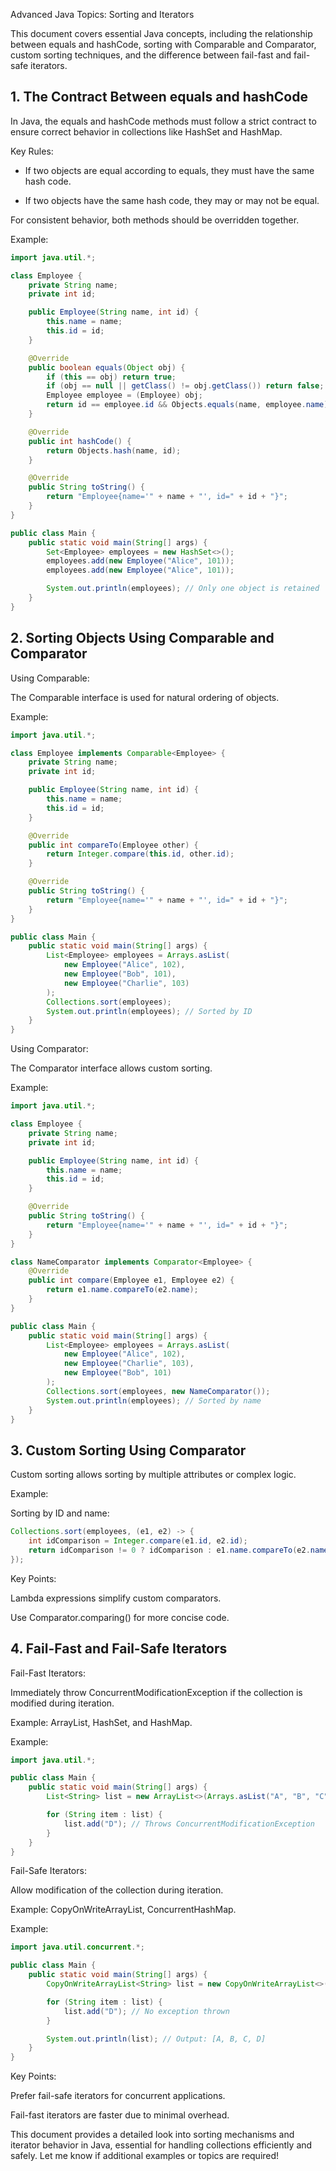 Advanced Java Topics: Sorting and Iterators

This document covers essential Java concepts, including the relationship between equals and hashCode, sorting with Comparable and Comparator, custom sorting techniques, and the difference between fail-fast and fail-safe iterators.

## 1. The Contract Between equals and hashCode

In Java, the equals and hashCode methods must follow a strict contract to ensure correct behavior in collections like HashSet and HashMap.

Key Rules:

- If two objects are equal according to equals, they must have the same hash code.

- If two objects have the same hash code, they may or may not be equal.

For consistent behavior, both methods should be overridden together.

Example:
```java
import java.util.*;

class Employee {
    private String name;
    private int id;

    public Employee(String name, int id) {
        this.name = name;
        this.id = id;
    }

    @Override
    public boolean equals(Object obj) {
        if (this == obj) return true;
        if (obj == null || getClass() != obj.getClass()) return false;
        Employee employee = (Employee) obj;
        return id == employee.id && Objects.equals(name, employee.name);
    }

    @Override
    public int hashCode() {
        return Objects.hash(name, id);
    }

    @Override
    public String toString() {
        return "Employee{name='" + name + "', id=" + id + "}";
    }
}

public class Main {
    public static void main(String[] args) {
        Set<Employee> employees = new HashSet<>();
        employees.add(new Employee("Alice", 101));
        employees.add(new Employee("Alice", 101));

        System.out.println(employees); // Only one object is retained
    }
}
```
## 2. Sorting Objects Using Comparable and Comparator

Using Comparable:

The Comparable interface is used for natural ordering of objects.

Example:
```java
import java.util.*;

class Employee implements Comparable<Employee> {
    private String name;
    private int id;

    public Employee(String name, int id) {
        this.name = name;
        this.id = id;
    }

    @Override
    public int compareTo(Employee other) {
        return Integer.compare(this.id, other.id);
    }

    @Override
    public String toString() {
        return "Employee{name='" + name + "', id=" + id + "}";
    }
}

public class Main {
    public static void main(String[] args) {
        List<Employee> employees = Arrays.asList(
            new Employee("Alice", 102),
            new Employee("Bob", 101),
            new Employee("Charlie", 103)
        );
        Collections.sort(employees);
        System.out.println(employees); // Sorted by ID
    }
}
```
Using Comparator:

The Comparator interface allows custom sorting.

Example:
```java
import java.util.*;

class Employee {
    private String name;
    private int id;

    public Employee(String name, int id) {
        this.name = name;
        this.id = id;
    }

    @Override
    public String toString() {
        return "Employee{name='" + name + "', id=" + id + "}";
    }
}

class NameComparator implements Comparator<Employee> {
    @Override
    public int compare(Employee e1, Employee e2) {
        return e1.name.compareTo(e2.name);
    }
}

public class Main {
    public static void main(String[] args) {
        List<Employee> employees = Arrays.asList(
            new Employee("Alice", 102),
            new Employee("Charlie", 103),
            new Employee("Bob", 101)
        );
        Collections.sort(employees, new NameComparator());
        System.out.println(employees); // Sorted by name
    }
}
```
## 3. Custom Sorting Using Comparator

Custom sorting allows sorting by multiple attributes or complex logic.

Example:

Sorting by ID and name:
```java
Collections.sort(employees, (e1, e2) -> {
    int idComparison = Integer.compare(e1.id, e2.id);
    return idComparison != 0 ? idComparison : e1.name.compareTo(e2.name);
});
```
Key Points:

Lambda expressions simplify custom comparators.

Use Comparator.comparing() for more concise code.

## 4. Fail-Fast and Fail-Safe Iterators

Fail-Fast Iterators:

Immediately throw ConcurrentModificationException if the collection is modified during iteration.

Example: ArrayList, HashSet, and HashMap.

Example:
```java
import java.util.*;

public class Main {
    public static void main(String[] args) {
        List<String> list = new ArrayList<>(Arrays.asList("A", "B", "C"));

        for (String item : list) {
            list.add("D"); // Throws ConcurrentModificationException
        }
    }
}
```
Fail-Safe Iterators:

Allow modification of the collection during iteration.

Example: CopyOnWriteArrayList, ConcurrentHashMap.

Example:
```java
import java.util.concurrent.*;

public class Main {
    public static void main(String[] args) {
        CopyOnWriteArrayList<String> list = new CopyOnWriteArrayList<>(Arrays.asList("A", "B", "C"));

        for (String item : list) {
            list.add("D"); // No exception thrown
        }

        System.out.println(list); // Output: [A, B, C, D]
    }
}
```
Key Points:

Prefer fail-safe iterators for concurrent applications.

Fail-fast iterators are faster due to minimal overhead.

This document provides a detailed look into sorting mechanisms and iterator behavior in Java, essential for handling collections efficiently and safely. Let me know if additional examples or topics are required!

